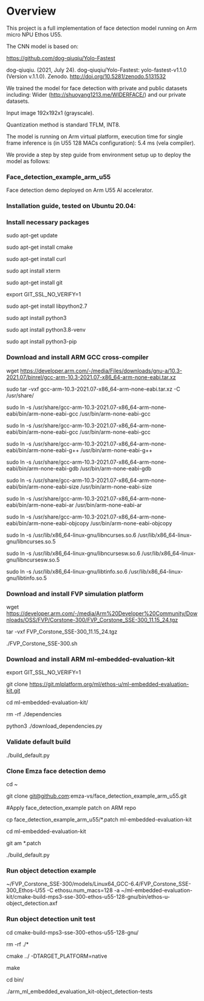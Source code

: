 # Overview

This project is a full implementation of face detection model running on Arm micro NPU Ethos U55.

The CNN model is based on:

https://github.com/dog-qiuqiu/Yolo-Fastest

dog-qiuqiu. (2021, July 24). dog-qiuqiu/Yolo-Fastest: yolo-fastest-v1.1.0 (Version v.1.1.0). Zenodo. http://doi.org/10.5281/zenodo.5131532


We trained the model for face detection with private and public datasets including: Wider (http://shuoyang1213.me/WIDERFACE/) and our private datasets.

Input image 192x192x1 (grayscale).

Quantization method is standard TFLM, INT8.

The model is running on Arm virtual platform, execution time for single frame inference is (in U55 128 MACs configuration): 5.4 ms (vela compiler).

We provide a step by step guide from environment setup up to deploy the model as follows:


### Face_detection_example_arm_u55
Face detection demo deployed on Arm U55 AI accelerator.

### Installation guide, tested on Ubuntu 20.04:

### Install necessary packages

sudo apt-get update 

sudo apt-get install cmake 

sudo apt-get install curl 

sudo apt install xterm 

sudo apt-get install git 

export GIT_SSL_NO_VERIFY=1 

sudo apt-get install libpython2.7 

sudo apt install python3 

sudo apt install python3.8-venv 

sudo apt install python3-pip 

### Download and install ARM GCC cross-compiler

wget  https://developer.arm.com/-/media/Files/downloads/gnu-a/10.3-2021.07/binrel/gcc-arm-10.3-2021.07-x86_64-arm-none-eabi.tar.xz

sudo tar -vxf gcc-arm-10.3-2021.07-x86_64-arm-none-eabi.tar.xz -C /usr/share/


sudo ln -s /usr/share/gcc-arm-10.3-2021.07-x86_64-arm-none-eabi/bin/arm-none-eabi-gcc /usr/bin/arm-none-eabi-gcc

sudo ln -s /usr/share/gcc-arm-10.3-2021.07-x86_64-arm-none-eabi/bin/arm-none-eabi-gcc /usr/bin/arm-none-eabi-gcc 

sudo ln -s /usr/share/gcc-arm-10.3-2021.07-x86_64-arm-none-eabi/bin/arm-none-eabi-g++ /usr/bin/arm-none-eabi-g++

sudo ln -s /usr/share/gcc-arm-10.3-2021.07-x86_64-arm-none-eabi/bin/arm-none-eabi-gdb /usr/bin/arm-none-eabi-gdb

sudo ln -s /usr/share/gcc-arm-10.3-2021.07-x86_64-arm-none-eabi/bin/arm-none-eabi-size /usr/bin/arm-none-eabi-size

sudo ln -s /usr/share/gcc-arm-10.3-2021.07-x86_64-arm-none-eabi/bin/arm-none-eabi-ar /usr/bin/arm-none-eabi-ar

sudo ln -s /usr/share/gcc-arm-10.3-2021.07-x86_64-arm-none-eabi/bin/arm-none-eabi-objcopy /usr/bin/arm-none-eabi-objcopy


sudo ln -s /usr/lib/x86_64-linux-gnu/libncurses.so.6 /usr/lib/x86_64-linux-gnu/libncurses.so.5

sudo ln -s /usr/lib/x86_64-linux-gnu/libncursesw.so.6 /usr/lib/x86_64-linux-gnu/libncursesw.so.5

sudo ln -s /usr/lib/x86_64-linux-gnu/libtinfo.so.6 /usr/lib/x86_64-linux-gnu/libtinfo.so.5



### Download and install FVP simulation platform


wget https://developer.arm.com/-/media/Arm%20Developer%20Community/Downloads/OSS/FVP/Corstone-300/FVP_Corstone_SSE-300_11.15_24.tgz


tar -vxf FVP_Corstone_SSE-300_11.15_24.tgz 

./FVP_Corstone_SSE-300.sh 


### Download and install ARM ml-embedded-evaluation-kit


export GIT_SSL_NO_VERIFY=1

git clone https://git.mlplatform.org/ml/ethos-u/ml-embedded-evaluation-kit.git



cd ml-embedded-evaluation-kit/

rm -rf ./dependencies

python3 ./download_dependencies.py


### Validate default build

./build_default.py


### Clone Emza face detection demo

cd ~

git clone git@github.com:emza-vs/face_detection_example_arm_u55.git

#Apply face_detection_example patch on ARM repo

cp face_detection_example_arm_u55/*.patch ml-embedded-evaluation-kit

cd ml-embedded-evaluation-kit

git am *.patch

./build_default.py


### Run object detection example

~/FVP_Corstone_SSE-300/models/Linux64_GCC-6.4/FVP_Corstone_SSE-300_Ethos-U55 -C ethosu.num_macs=128 -a ~/ml-embedded-evaluation-kit/cmake-build-mps3-sse-300-ethos-u55-128-gnu/bin/ethos-u-object_detection.axf


### Run object detection unit test

cd cmake-build-mps3-sse-300-ethos-u55-128-gnu/

rm -rf ./*

cmake ../ -DTARGET_PLATFORM=native

make

cd bin/

./arm_ml_embedded_evaluation_kit-object_detection-tests 

